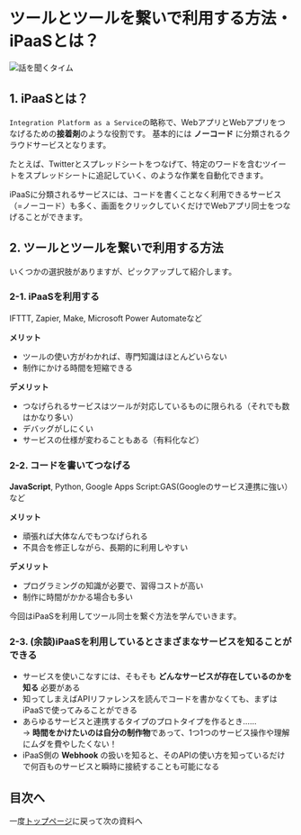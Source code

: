 # ツールとツールを繋いで利用する方法・iPaaSとは？

![話を聞くタイム](https://github.com/protoout/po-common/blob/main/images/listening.png?raw=true)

## 1. iPaaSとは？

`Integration Platform as a Service`の略称で、WebアプリとWebアプリをつなげるための**接着剤**のような役割です。
基本的には **ノーコード** に分類されるクラウドサービスとなります。

たとえば、Twitterとスプレッドシートをつなげて、特定のワードを含むツイートをスプレッドシートに追記していく、のような作業を自動化できます。

iPaaSに分類されるサービスには、コードを書くことなく利用できるサービス（=ノーコード）も多く、画面をクリックしていくだけでWebアプリ同士をつなげることができます。

## 2. ツールとツールを繋いで利用する方法

いくつかの選択肢がありますが、ピックアップして紹介します。

### 2-1. iPaaSを利用する

IFTTT, Zapier, Make, Microsoft Power Automateなど 

**メリット**
  - ツールの使い方がわかれば、専門知識はほとんどいらない
  - 制作にかける時間を短縮できる

**デメリット**
  - つなげられるサービスはツールが対応しているものに限られる（それでも数はかなり多い）
  - デバッグがしにくい
  - サービスの仕様が変わることもある（有料化など）
### 2-2. コードを書いてつなげる

**JavaScript**, Python, Google Apps Script:GAS(Googleのサービス連携に強い）など

**メリット**
  - 頑張れば大体なんでもつなげられる
  - 不具合を修正しながら、長期的に利用しやすい

**デメリット**
  - プログラミングの知識が必要で、習得コストが高い
  - 制作に時間がかかる場合も多い
  

今回はiPaaSを利用してツール同士を繋ぐ方法を学んでいきます。


### 2-3. (余談)iPaaSを利用しているとさまざまなサービスを知ることができる

- サービスを使いこなすには、そもそも **どんなサービスが存在しているのかを知る** 必要がある
- 知ってしまえばAPIリファレンスを読んでコードを書かなくても、まずはiPaaSで使ってみることができる
- あらゆるサービスと連携するタイプのプロトタイプを作るとき……  
  → **時間をかけたいのは自分の制作物**であって、1つ1つのサービス操作や理解にムダを費やしたくない！
- iPaaS側の **Webhook** の扱いを知ると、そのAPIの使い方を知っているだけで何百ものサービスと瞬時に接続することも可能になる

## 目次へ

一度[トップページ](./)に戻って次の資料へ
